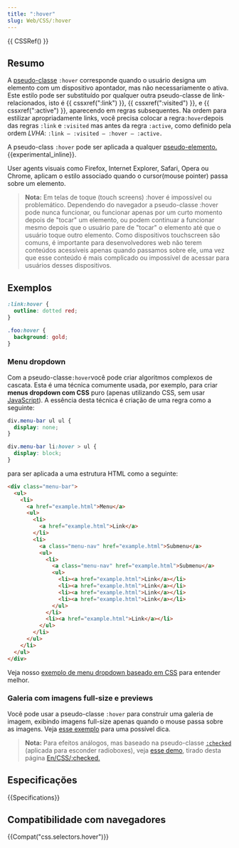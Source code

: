 ```yaml
---
title: ":hover"
slug: Web/CSS/:hover
---
```


{{ CSSRef() }}

## Resumo

A [pseudo-classe](/pt-BR/docs/Web/CSS/Pseudo-classes) `:hover` corresponde quando o usuário designa um elemento com um dispositivo apontador, mas não necessariamente o ativa. Este estilo pode ser substituído por qualquer outra pseudo-classe de link-relacionados, isto é {{ cssxref(":link") }}, {{ cssxref(":visited") }}, e {{ cssxref(":active") }}, aparecendo em regras subsequentes. Na ordem para estilizar apropriadamente links, você precisa colocar a regra`:hover`depois das regras `:link` e `:visited` mas antes da regra `:active`, como definido pela ordem _LVHA_: `:link — :visited — :hover — :active.`

A pseudo-class `:hover` pode ser aplicada a qualquer [pseudo-elemento.](/pt-BR/docs/Web/CSS/Pseudo-elements) {{experimental_inline}}.

User agents visuais como Firefox, Internet Explorer, Safari, Opera ou Chrome, aplicam o estilo associado quando o cursor(mouse pointer) passa sobre um elemento.

> **Nota:** Em telas de toque (touch screens) :hover é impossível ou problemático. Dependendo do navegador a pseudo-classe :hover pode nunca funcionar, ou funcionar apenas por um curto momento depois de "tocar" um elemento, ou podem continuar a funcionar mesmo depois que o usuário pare de "tocar" o elemento até que o usuário toque outro elemento. Como dispositivos touchscreen são comuns, é importante para desenvolvedores web não terem conteúdos acessíveis apenas quando passamos sobre ele, uma vez que esse conteúdo é mais complicado ou impossível de acessar para usuários desses dispositivos.

## Exemplos

```css
:link:hover {
  outline: dotted red;
}

.foo:hover {
  background: gold;
}
```

### Menu dropdown

Com a pseudo-classe`:hover`você pode criar algoritmos complexos de cascata. Esta é uma técnica comumente usada, por exemplo, para criar **menus dropdown com CSS** puro (apenas utilizando CSS, sem usar [JavaScript](/pt-Br/JavaScript)). A essência desta técnica é criação de uma regra como a seguinte:

```css
div.menu-bar ul ul {
  display: none;
}

div.menu-bar li:hover > ul {
  display: block;
}
```

para ser aplicada a uma estrutura HTML como a seguinte:

```html
<div class="menu-bar">
  <ul>
    <li>
      <a href="example.html">Menu</a>
      <ul>
        <li>
          <a href="example.html">Link</a>
        </li>
        <li>
          <a class="menu-nav" href="example.html">Submenu</a>
          <ul>
            <li>
              <a class="menu-nav" href="example.html">Submenu</a>
              <ul>
                <li><a href="example.html">Link</a></li>
                <li><a href="example.html">Link</a></li>
                <li><a href="example.html">Link</a></li>
                <li><a href="example.html">Link</a></li>
              </ul>
            </li>
            <li><a href="example.html">Link</a></li>
          </ul>
        </li>
      </ul>
    </li>
  </ul>
</div>
```

Veja nosso [exemplo de menu dropdown baseado em CSS](/@api/deki/files/6238/=css_dropdown_menu.html) para entender melhor.

### Galeria com imagens full-size e previews

Você pode usar a pseudo-classe `:hover` para construir uma galeria de imagem, exibindo imagens full-size apenas quando o mouse passa sobre as imagens. Veja [esse exemplo](/@api/deki/files/6247/=css-gallery.zip) para uma possível dica.

> **Nota:** Para efeitos análogos, mas baseado na pseudo-classe [`:checked`](/pt-BR/CSS/%3Achecked) (aplicada para esconder radioboxes), veja [esse demo](/@api/deki/files/6268/=css-checked-gallery.zip), tirado desta página [En/CSS/:checked.](/pt-BR/CSS/%3Achecked)

## Especificações

{{Specifications}}

## Compatibilidade com navegadores

{{Compat("css.selectors.hover")}}
